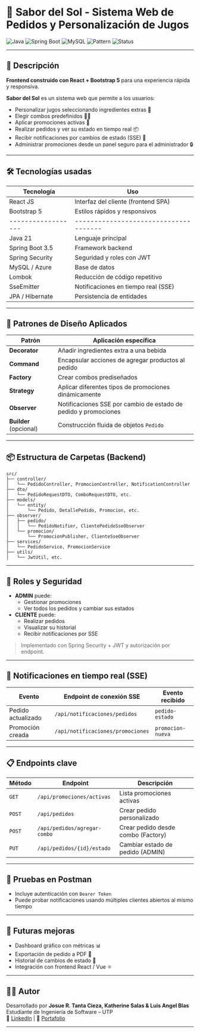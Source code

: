 # 🧃 Sabor del Sol - Sistema Web de Pedidos y Personalización de Jugos

![Java](https://img.shields.io/badge/Java-21-blue)
![Spring Boot](https://img.shields.io/badge/Spring--Boot-3.5.3-green)
![MySQL](https://img.shields.io/badge/Database-MySQL-blue)
![Pattern](https://img.shields.io/badge/Design%20Patterns-Command%2C%20Observer%2C%20Strategy%2C%20Factory%2C%20Decorator-orange)
![Status](https://img.shields.io/badge/Estado-En%20Desarrollo-yellow)

---

## 📌 Descripción

**Frontend construido con React + Bootstrap 5** para una experiencia rápida y responsiva.

**Sabor del Sol** es un sistema web que permite a los usuarios:

- Personalizar jugos seleccionando ingredientes extras 🧃
- Elegir combos predefinidos 🍍🍌
- Aplicar promociones activas 🎁
- Realizar pedidos y ver su estado en tiempo real 📦
- Recibir notificaciones por cambios de estado (SSE) 🔔
- Administrar promociones desde un panel seguro para el administrador 🔒

---

## 🛠️ Tecnologías usadas
| Tecnología       | Uso                                |
|------------------|-------------------------------------|
| React JS         | Interfaz del cliente (frontend SPA) |
| Bootstrap 5      | Estilos rápidos y responsivos       |
|------------------|-------------------------------------|
| Java 21          | Lenguaje principal                  |
| Spring Boot 3.5  | Framework backend                   |
| Spring Security  | Seguridad y roles con JWT          |
| MySQL / Azure    | Base de datos                       |
| Lombok           | Reducción de código repetitivo      |
| SseEmitter       | Notificaciones en tiempo real (SSE) |
| JPA / Hibernate  | Persistencia de entidades           |

---

## 🧠 Patrones de Diseño Aplicados

| Patrón        | Aplicación específica                             |
|---------------|----------------------------------------------------|
| **Decorator** | Añadir ingredientes extra a una bebida             |
| **Command**   | Encapsular acciones de agregar productos al pedido |
| **Factory**   | Crear combos prediseñados                          |
| **Strategy**  | Aplicar diferentes tipos de promociones dinámicamente |
| **Observer**  | Notificaciones SSE por cambio de estado de pedido y promociones |
| **Builder** (opcional) | Construcción fluida de objetos `Pedido`         |

---

## 📦 Estructura de Carpetas (Backend)

```
src/
├── controller/
│   └── PedidoController, PromocionController, NotificationController
├── dto/
│   └── PedidoRequestDTO, ComboRequestDTO, etc.
├── models/
│   └── entity/
│       └── Pedido, DetallePedido, Promocion, etc.
├── observer/
│   ├── pedido/
│   │   └── PedidoNotifier, ClientePedidoSseObserver
│   └── promocion/
│       └── PromocionPublisher, ClienteSseObserver
├── services/
│   └── PedidoService, PromocionService
├── utils/
│   └── JwtUtil, etc.
```

---

## 🔐 Roles y Seguridad

- **ADMIN** puede:
    - Gestionar promociones
    - Ver todos los pedidos y cambiar sus estados
- **CLIENTE** puede:
    - Realizar pedidos
    - Visualizar su historial
    - Recibir notificaciones por SSE

> Implementado con Spring Security + JWT y autorización por endpoint.

---

## 🔔 Notificaciones en tiempo real (SSE)

| Evento            | Endpoint de conexión SSE                  | Evento recibido   |
|-------------------|-------------------------------------------|-------------------|
| Pedido actualizado| `/api/notificaciones/pedidos`             | `pedido-estado`   |
| Promoción creada  | `/api/notificaciones/promociones`         | `promocion-nueva` |

---

## 📋 Endpoints clave

| Método | Endpoint                        | Descripción                        |
|--------|----------------------------------|-------------------------------------|
| `GET`  | `/api/promociones/activas`      | Lista promociones activas          |
| `POST` | `/api/pedidos`                  | Crear pedido personalizado         |
| `POST` | `/api/pedidos/agregar-combo`    | Crear pedido desde combo (Factory) |
| `PUT`  | `/api/pedidos/{id}/estado`      | Cambiar estado de pedido (ADMIN)   |

---

## 🧪 Pruebas en Postman

- Incluye autenticación con `Bearer Token`
- Puede probar notificaciones usando múltiples clientes abiertos al mismo tiempo

---

## 🎨 Futuras mejoras

- Dashboard gráfico con métricas 📊
- Exportación de pedido a PDF 📄
- Historial de cambios de estado 📜
- Integración con frontend React / Vue ⚛️

---

## 👨‍💻 Autor

Desarrollado por **Josue R. Tanta Cieza, Katherine Salas & Luis Angel Blas**  
Estudiante de Ingeniería de Software – UTP  
🔗 [LinkedIn](https://linkedin.com/in/tu-nombre) | 💼 [Portafolio](https://tu-portafolio.com)

---
